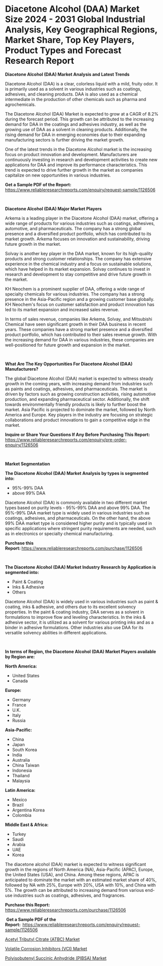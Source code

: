 <p><h1>Diacetone Alcohol (DAA) Market Size 2024 - 2031 Global Industrial Analysis, Key Geographical Regions, Market Share, Top Key Players, Product Types and Forecast Research Report</h1></p><p><strong>Diacetone Alcohol (DAA) Market Analysis and Latest Trends</strong></p>
<p><p>Diacetone Alcohol (DAA) is a clear, colorless liquid with a mild, fruity odor. It is primarily used as a solvent in various industries such as coatings, adhesives, and cleaning products. DAA is also used as a chemical intermediate in the production of other chemicals such as pharma and agrochemicals.</p><p>The Diacetone Alcohol (DAA) Market is expected to grow at a CAGR of 8.2% during the forecast period. This growth can be attributed to the increasing demand for DAA in the coatings and adhesives industry, as well as the growing use of DAA as a solvent in cleaning products. Additionally, the rising demand for DAA in emerging economies due to their expanding manufacturing sectors is further driving the market growth.</p><p>One of the latest trends in the Diacetone Alcohol market is the increasing focus on product innovation and development. Manufacturers are continuously investing in research and development activities to create new applications for DAA and improve its performance characteristics. This trend is expected to drive further growth in the market as companies capitalize on new opportunities in various industries.</p></p>
<p><strong>Get a Sample PDF of the Report:&nbsp;</strong> <a href="https://www.reliableresearchreports.com/enquiry/request-sample/1126506">https://www.reliableresearchreports.com/enquiry/request-sample/1126506</a></p>
<p>&nbsp;</p>
<p><strong>Diacetone Alcohol (DAA) Major Market Players</strong></p>
<p><p>Arkema is a leading player in the Diacetone Alcohol (DAA) market, offering a wide range of products for various industries such as coatings, adhesives, automotive, and pharmaceuticals. The company has a strong global presence and a diversified product portfolio, which has contributed to its market growth. Arkema focuses on innovation and sustainability, driving future growth in the market.</p><p>Solvay is another key player in the DAA market, known for its high-quality products and strong customer relationships. The company has extensive experience in the chemical industry and a focus on sustainable solutions, which have helped in its market expansion. Solvay continues to invest in research and development to stay competitive and drive future growth in the market.</p><p>KH Neochem is a prominent supplier of DAA, offering a wide range of specialty chemicals for various industries. The company has a strong presence in the Asia-Pacific region and a growing customer base globally. KH Neochem's focus on customer satisfaction and product innovation has led to its market expansion and increased sales revenue.</p><p>In terms of sales revenue, companies like Arkema, Solvay, and Mitsubishi Chemical have seen significant growth in their DAA business in recent years. These companies have a strong market presence and a diversified product portfolio, which has contributed to their sales revenue growth. With the increasing demand for DAA in various industries, these companies are well-positioned for future growth and expansion in the market.</p></p>
<p>&nbsp;</p>
<p><strong>What Are The Key Opportunities For Diacetone Alcohol (DAA) Manufacturers?</strong></p>
<p><p>The global Diacetone Alcohol (DAA) market is expected to witness steady growth in the coming years, with increasing demand from industries such as paints and coatings, adhesives, and pharmaceuticals. The market is driven by factors such as growing construction activities, rising automotive production, and expanding pharmaceutical sector. Additionally, the shift towards environmentally friendly products is likely to further boost the market. Asia Pacific is projected to dominate the market, followed by North America and Europe. Key players in the industry are focusing on strategic collaborations and product innovations to gain a competitive edge in the market.</p></p>
<p><strong>Inquire or Share Your Questions If Any Before Purchasing This Report:</strong> <a href="https://www.reliableresearchreports.com/enquiry/pre-order-enquiry/1126506">https://www.reliableresearchreports.com/enquiry/pre-order-enquiry/1126506</a></p>
<p>&nbsp;</p>
<p><strong>Market Segmentation</strong></p>
<p><strong>The Diacetone Alcohol (DAA) Market Analysis by types is segmented into:</strong></p>
<p><ul><li>95%-99% DAA</li><li>above 99% DAA</li></ul></p>
<p><p>Diacetone Alcohol (DAA) is commonly available in two different market types based on purity levels - 95%-99% DAA and above 99% DAA. The 95%-99% DAA market type is widely used in various industries such as coatings, adhesives, and pharmaceuticals. On the other hand, the above 99% DAA market type is considered higher purity and is typically used in specific applications where stringent purity requirements are needed, such as in electronics or specialty chemical manufacturing.</p></p>
<p><strong>Purchase this Report:&nbsp;</strong><a href="https://www.reliableresearchreports.com/purchase/1126506">https://www.reliableresearchreports.com/purchase/1126506</a></p>
<p>&nbsp;</p>
<p><strong>The Diacetone Alcohol (DAA) Market Industry Research by Application is segmented into:</strong></p>
<p><ul><li>Paint & Coating</li><li>Inks & Adhesive</li><li>Others</li></ul></p>
<p><p>Diacetone Alcohol (DAA) is widely used in various industries such as paint & coating, inks & adhesive, and others due to its excellent solvency properties. In the paint & coating industry, DAA serves as a solvent in formulations to improve flow and leveling characteristics. In the inks & adhesive sector, it is utilized as a solvent for various printing inks and as a binder in adhesive formulations. Other industries also use DAA for its versatile solvency abilities in different applications.</p></p>
<p>&nbsp;</p>
<p><strong>In terms of Region, the Diacetone Alcohol (DAA) Market Players available by Region are:</strong></p>
<p>
    <p> <strong> North America: </strong>
        <ul>
            <li>United States</li>
            <li>Canada</li>
        </ul>
        </p> 
    <p> <strong> Europe: </strong>
        <ul>
            <li>Germany</li>
            <li>France</li>
            <li>U.K.</li>
            <li>Italy</li>
            <li>Russia</li>
        </ul>
        </p> 
    <p> <strong> Asia-Pacific: </strong>
        <ul>
            <li>China</li>
            <li>Japan</li>
            <li>South Korea</li>
            <li>India</li>
            <li>Australia</li>
            <li>China Taiwan</li>
            <li>Indonesia</li>
            <li>Thailand</li>
            <li>Malaysia</li>
        </ul>
        </p> 
    <p> <strong> Latin America: </strong>
        <ul>
            <li>Mexico</li>
            <li>Brazil</li>
            <li>Argentina Korea</li>
            <li>Colombia</li>
        </ul>
        </p> 
    <p> <strong> Middle East & Africa: </strong>
        <ul>
            <li>Turkey</li>
            <li>Saudi</li>
            <li>Arabia</li>
            <li>UAE</li>
            <li>Korea</li>
        </ul>
    </p>
    </p>
<p><p>The diacetone alcohol (DAA) market is expected to witness significant growth in the regions of North America (NA), Asia-Pacific (APAC), Europe, the United States (USA), and China. Among these regions, APAC is anticipated to dominate the market with an estimated market share of 40%, followed by NA with 25%, Europe with 20%, USA with 10%, and China with 5%. The growth can be attributed to increasing demand from various end-use industries such as coatings, adhesives, and fragrances.</p></p>
<p><strong>Purchase this Report: </strong><a href="https://www.reliableresearchreports.com/purchase/1126506">https://www.reliableresearchreports.com/purchase/1126506</a></p>
<p>&nbsp;<strong>Get a Sample PDF of the Report:&nbsp;&nbsp;</strong><a href="https://www.reliableresearchreports.com/enquiry/request-sample/1126506">https://www.reliableresearchreports.com/enquiry/request-sample/1126506</a></p>
<p><strong></strong></p>
<p><p><a href="https://github.com/jodemen/Market-Research-Report-List-1/blob/main/acetyl-tributyl-citrate-atbc-market.md">Acetyl Tributyl Citrate (ATBC) Market</a></p><p><a href="https://github.com/jj19131/Market-Research-Report-List-1/blob/main/volatile-corrosion-inhibitors-vci-market.md">Volatile Corrosion Inhibitors (VCI) Market</a></p><p><a href="https://github.com/Sarissaschmalingtr6fz2739/Market-Research-Report-List-1/blob/main/polyisobutenyl-succinic-anhydride-pibsa-market.md">Polyisobutenyl Succinic Anhydride (PIBSA) Market</a></p></p>